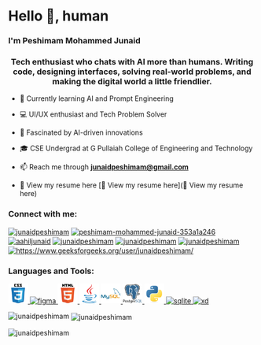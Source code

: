 # Hello 👋, human  
### I'm **Peshimam Mohammed Junaid**  
<h3 align="center">Tech enthusiast who chats with AI more than humans. Writing code, designing interfaces, solving real-world problems, and making the digital world a little friendlier.</h3>

- 🌱 Currently learning AI and Prompt Engineering

- 💻 UI/UX enthusiast and Tech Problem Solver

- 🤖 Fascinated by AI-driven innovations

- 🎓 CSE Undergrad at G Pullaiah College of Engineering and Technology

- 📫 Reach me through **junaidpeshimam@gmail.com**

- 📄 View my resume here [📄 View my resume here](📄 View my resume here)

<h3 align="left">Connect with me:</h3>
<p align="left">
<a href="https://twitter.com/junaidpeshimam" target="blank"><img align="center" src="https://raw.githubusercontent.com/rahuldkjain/github-profile-readme-generator/master/src/images/icons/Social/twitter.svg" alt="junaidpeshimam" height="30" width="40" /></a>
<a href="https://linkedin.com/in/peshimam-mohammed-junaid-353a1a246" target="blank"><img align="center" src="https://raw.githubusercontent.com/rahuldkjain/github-profile-readme-generator/master/src/images/icons/Social/linked-in-alt.svg" alt="peshimam-mohammed-junaid-353a1a246" height="30" width="40" /></a>
<a href="https://instagram.com/aahiljunaid" target="blank"><img align="center" src="https://raw.githubusercontent.com/rahuldkjain/github-profile-readme-generator/master/src/images/icons/Social/instagram.svg" alt="aahiljunaid" height="30" width="40" /></a>
<a href="https://www.behance.net/junaidpeshimam" target="blank"><img align="center" src="https://raw.githubusercontent.com/rahuldkjain/github-profile-readme-generator/master/src/images/icons/Social/behance.svg" alt="junaidpeshimam" height="30" width="40" /></a>
<a href="https://www.codechef.com/users/junaidpeshimam" target="blank"><img align="center" src="https://cdn.jsdelivr.net/npm/simple-icons@3.1.0/icons/codechef.svg" alt="junaidpeshimam" height="30" width="40" /></a>
<a href="https://www.leetcode.com/junaidpeshimam" target="blank"><img align="center" src="https://raw.githubusercontent.com/rahuldkjain/github-profile-readme-generator/master/src/images/icons/Social/leet-code.svg" alt="junaidpeshimam" height="30" width="40" /></a>
<a href="https://auth.geeksforgeeks.org/user/https://www.geeksforgeeks.org/user/junaidpeshimam/" target="blank"><img align="center" src="https://raw.githubusercontent.com/rahuldkjain/github-profile-readme-generator/master/src/images/icons/Social/geeks-for-geeks.svg" alt="https://www.geeksforgeeks.org/user/junaidpeshimam/" height="30" width="40" /></a>
</p>

<h3 align="left">Languages and Tools:</h3>
<p align="left"> <a href="https://www.w3schools.com/css/" target="_blank" rel="noreferrer"> <img src="https://raw.githubusercontent.com/devicons/devicon/master/icons/css3/css3-original-wordmark.svg" alt="css3" width="40" height="40"/> </a> <a href="https://www.figma.com/" target="_blank" rel="noreferrer"> <img src="https://www.vectorlogo.zone/logos/figma/figma-icon.svg" alt="figma" width="40" height="40"/> </a> <a href="https://www.w3.org/html/" target="_blank" rel="noreferrer"> <img src="https://raw.githubusercontent.com/devicons/devicon/master/icons/html5/html5-original-wordmark.svg" alt="html5" width="40" height="40"/> </a> <a href="https://www.java.com" target="_blank" rel="noreferrer"> <img src="https://raw.githubusercontent.com/devicons/devicon/master/icons/java/java-original.svg" alt="java" width="40" height="40"/> </a> <a href="https://www.mysql.com/" target="_blank" rel="noreferrer"> <img src="https://raw.githubusercontent.com/devicons/devicon/master/icons/mysql/mysql-original-wordmark.svg" alt="mysql" width="40" height="40"/> </a> <a href="https://www.postgresql.org" target="_blank" rel="noreferrer"> <img src="https://raw.githubusercontent.com/devicons/devicon/master/icons/postgresql/postgresql-original-wordmark.svg" alt="postgresql" width="40" height="40"/> </a> <a href="https://www.python.org" target="_blank" rel="noreferrer"> <img src="https://raw.githubusercontent.com/devicons/devicon/master/icons/python/python-original.svg" alt="python" width="40" height="40"/> </a> <a href="https://www.sqlite.org/" target="_blank" rel="noreferrer"> <img src="https://www.vectorlogo.zone/logos/sqlite/sqlite-icon.svg" alt="sqlite" width="40" height="40"/> </a> <a href="https://www.adobe.com/products/xd.html" target="_blank" rel="noreferrer"> <img src="https://cdn.worldvectorlogo.com/logos/adobe-xd.svg" alt="xd" width="40" height="40"/> </a> </p>

<p><img align="left" src="https://github-readme-stats.vercel.app/api/top-langs?username=junaidpeshimam&show_icons=true&locale=en&layout=compact" alt="junaidpeshimam" /></p>

<p>&nbsp;<img align="center" src="https://github-readme-stats.vercel.app/api?username=junaidpeshimam&show_icons=true&locale=en" alt="junaidpeshimam" /></p>

<p><img align="center" src="https://github-readme-streak-stats.herokuapp.com/?user=junaidpeshimam&" alt="junaidpeshimam" /></p>
